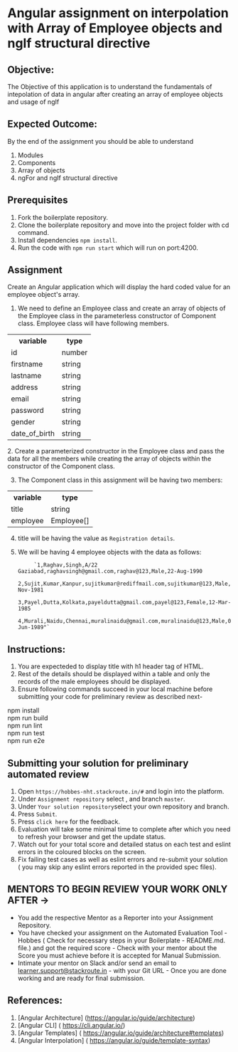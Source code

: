 # Angular assignment on interpolation with Array of Employee objects and ngIf structural directive

## Objective:

The Objective of this application is to understand the fundamentals of intepolation of data in angular after creating an array of employee objects and usage of ngIf

## Expected Outcome:

By the end of the assignment you should be able to understand

1. Modules
2. Components
3. Array of objects
4. ngFor and ngIf structural directive


## Prerequisites


1. Fork the boilerplate repository.
2. Clone the boilerplate repository and move into the project folder with cd command.
3. Install dependencies `npm install`.
4. Run the code with `npm run start` which will run on port:4200.

## Assignment

Create an Angular application which will display the hard coded value for an employee object's array.

1. We need to define an Employee class and create an array of objects of the Employee class in the parameterless constructor of Component class. Employee class will have following
   members.


  <table>
  <tr><th>variable</th><th>type</th></tr>
  <tr><td>id</td><td>number</td></tr>
  <tr><td>firstname</td><td>string</td></tr>
  <tr><td>lastname</td><td>string</td></tr> 
  <tr><td>address</td><td>string</td></tr> 
  <tr><td>email</td><td>string</td></tr> 
  <tr><td>password</td><td>string</td></tr> 
  <tr><td>gender</td><td>string</td></tr> 
  <tr><td>date_of_birth</td><td>string</td></tr> 
  </table>
2. Create a parameterized constructor in the Employee class and pass the data for all the members while creating the array of objects within the constructor of the Component class.
  
3. The Component class in this assignment will be having two members:
  
 <table>
  <tr><th>variable</th><th>type</th></tr>
  <tr><td>title</td><td>string</td></tr>
  <tr><td>employee</td><td>Employee[]</td></tr>
  <table>

4. title will be having the value as `Registration details`. 
5. We will be having 4 employee objects with the data as follows:

            `1,Raghav,Singh,A/22 Gaziabad,raghavsingh@gmail.com,raghav@123,Male,22-Aug-1990
             2,Sujit,Kumar,Kanpur,sujitkumar@rediffmail.com,sujitkumar@123,Male,12-Nov-1981
             3,Payel,Dutta,Kolkata,payeldutta@gmail.com,payel@123,Female,12-Mar-1985
             4,Murali,Naidu,Chennai,muralinaidu@gmail.com,muralinaidu@123,Male,05-Jun-1989"`


## Instructions:

1. You are expecteded to display title with h1 header tag of HTML.
2. Rest of the details should be displayed within a table and only the records of the male employees should be displayed.
3. Ensure following commands succeed in your local machine before submitting your code for preliminary review as described next-

npm install \
npm run build \
npm run lint \
npm run test \
npm run e2e

## Submitting your solution for preliminary automated review

1. Open `https://hobbes-nht.stackroute.in/#` and login into the platform.
2. Under `Assignment repository` select   , and branch `master`.
3. Under `Your solution repository`select your own repository and branch.
4. Press `Submit`.
5. Press `click here` for the feedback.
6. Evaluation will take some minimal time to complete after which you need to refresh your browser and get the update status.
7. Watch out for your total score and detailed status on each test and eslint errors in the coloured blocks on the screen.
8. Fix failing test cases as well as eslint errors and re-submit your solution ( you may skip any eslint errors reported in the provided spec files).


## MENTORS TO BEGIN REVIEW YOUR WORK ONLY AFTER ->

- You add the respective Mentor as a Reporter into your Assignment Repository.
- You have checked your assignment on the Automated Evaluation Tool - Hobbes ( Check for necessary steps in your Boilerplate - README.md. file.) and got the required score - Check with your mentor about the Score you must achieve before it is accepted for Manual Submission.
- Intimate your mentor on Slack and/or send an email to learner.support@stackroute.in - with your Git URL - Once you are done working and are ready for final submission.


## References:

1. [Angular Architecture] (https://angular.io/guide/architecture)
2. [Angular CLI] ( https://cli.angular.io/)
3. [Angular Templates] ( https://angular.io/guide/architecture#templates)
4. [Angular Interpolation] ( https://angular.io/guide/template-syntax)








